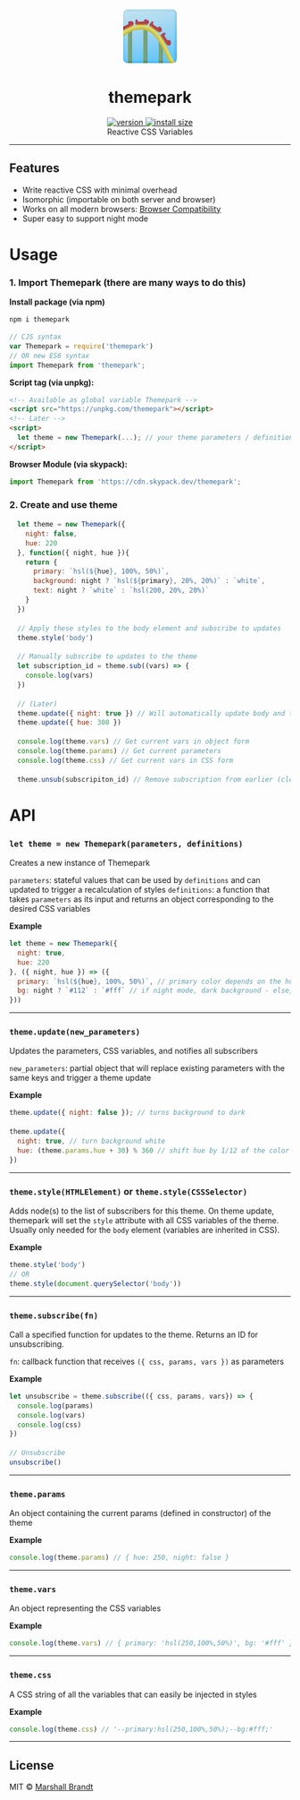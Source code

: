 <div align="center">
  <img src="https://github.com/marshallcb/themepark/raw/main/themepark.png" alt="Themepark" width="100" />
</div>

<h1 align="center">themepark</h1>
<div align="center">
  <a href="https://npmjs.org/package/themepark">
    <img src="https://badgen.now.sh/npm/v/themepark" alt="version" />
  </a>
  <a href="https://bundlephobia.com/result?p=themepark">
    <img src="https://img.badgesize.io/MarshallCB/themepark/main/es.js?compression=brotli" alt="install size" />
  </a>
</div>

<div align="center">Reactive CSS Variables</div>

---

## Features
- Write reactive CSS with minimal overhead
- Isomorphic (importable on both server and browser)
- Works on all modern browsers: [Browser Compatibility](https://developer.mozilla.org/en-US/docs/Web/CSS/Using_CSS_custom_properties#Browser_compatibility)
- Super easy to support night mode

# Usage

### 1. Import Themepark (there are many ways to do this)

**Install package (via npm)**
```bash
npm i themepark
```
```js
// CJS syntax
var Themepark = require('themepark')
// OR new ES6 syntax
import Themepark from 'themepark';
```

**Script tag (via unpkg):**
```html
<!-- Available as global variable Themepark -->
<script src="https://unpkg.com/themepark"></script>
<!-- Later -->
<script>
  let theme = new Themepark(...); // your theme parameters / definitions go here
</script>
```

**Browser Module (via skypack):**
```js
import Themepark from 'https://cdn.skypack.dev/themepark';
```

### 2. Create and use theme

```js
  let theme = new Themepark({
    night: false,
    hue: 220
  }, function({ night, hue }){
    return {
      primary: `hsl(${hue}, 100%, 50%)`,
      background: night ? `hsl(${primary}, 20%, 20%)` : `white`,
      text: night ? `white` : `hsl(200, 20%, 20%)`
    }
  })

  // Apply these styles to the body element and subscribe to updates
  theme.style('body')

  // Manually subscribe to updates to the theme
  let subscription_id = theme.sub((vars) => {
    console.log(vars)
  })

  // (Later)
  theme.update({ night: true }) // Will automatically update body and trigger subscribed function above
  theme.update({ hue: 300 })

  console.log(theme.vars) // Get current vars in object form
  console.log(theme.params) // Get current parameters
  console.log(theme.css) // Get current vars in CSS form

  theme.unsub(subscripiton_id) // Remove subscription from earlier (clean up)
```

# API

### `let theme = new Themepark(parameters, definitions)`
Creates a new instance of Themepark

`parameters`: stateful values that can be used by `definitions` and can updated to trigger a recalculation of styles
`definitions`: a function that takes `parameters` as its input and returns an object corresponding to the desired CSS variables

**Example**
```js
let theme = new Themepark({
  night: true,
  hue: 220
}, ({ night, hue }) => ({
  primary: `hsl(${hue}, 100%, 50%)`, // primary color depends on the hue in parameters
  bg: night ? `#112` : `#fff` // if night mode, dark background - else, white background
}))
```

---

### `theme.update(new_parameters)`
Updates the parameters, CSS variables, and notifies all subscribers

`new_parameters`: partial object that will replace existing parameters with the same keys and trigger a theme update

**Example**
```js
theme.update({ night: false }); // turns background to dark

theme.update({
  night: true, // turn background white
  hue: (theme.params.hue + 30) % 360 // shift hue by 1/12 of the color wheel
})
```

---

### `theme.style(HTMLElement)` or `theme.style(CSSSelector)`
Adds node(s) to the list of subscribers for this theme. On theme update, themepark will set the `style` attribute with all CSS variables of the theme. Usually only needed for the `body` element (variables are inherited in CSS).

**Example**
```js
theme.style('body')
// OR
theme.style(document.querySelector('body'))
```

---

### `theme.subscribe(fn)`
Call a specified function for updates to the theme. Returns an ID for unsubscribing.

`fn`: callback function that receives `({ css, params, vars })` as parameters

**Example**
```js
let unsubscribe = theme.subscribe(({ css, params, vars}) => {
  console.log(params)
  console.log(vars)
  console.log(css)
})

// Unsubscribe
unsubscribe()
```

---

### `theme.params`
An object containing the current params (defined in constructor) of the theme

**Example**
```js
console.log(theme.params) // { hue: 250, night: false }
```

---

### `theme.vars`
An object representing the CSS variables

**Example**
```js
console.log(theme.vars) // { primary: 'hsl(250,100%,50%)', bg: '#fff' }
```

---

### `theme.css`
A CSS string of all the variables that can easily be injected in styles

**Example**
```js
console.log(theme.css) // '--primary:hsl(250,100%,50%);--bg:#fff;'
```

---

## License

MIT © [Marshall Brandt](https://m4r.sh)
